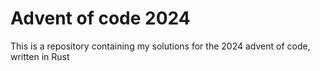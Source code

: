 # Advent of code 2024

This is a repository containing my solutions for the 2024 advent of code, written in Rust

